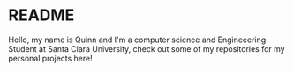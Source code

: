 # README

Hello, my name is Quinn and I'm a computer science and Engineeering Student at Santa Clara University, check out some of my repositories for my personal projects here!
